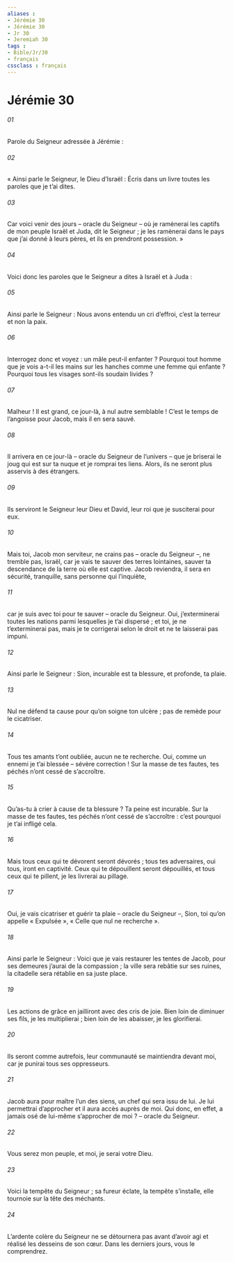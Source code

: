 ```yaml
---
aliases : 
- Jérémie 30
- Jérémie 30
- Jr 30
- Jeremiah 30
tags : 
- Bible/Jr/30
- français
cssclass : français
---
```


# Jérémie 30

###### 01
Parole du Seigneur adressée à Jérémie :
###### 02
« Ainsi parle le Seigneur, le Dieu d’Israël : Écris dans un livre toutes les paroles que je t’ai dites.
###### 03
Car voici venir des jours – oracle du Seigneur – où je ramènerai les captifs de mon peuple Israël et Juda, dit le Seigneur ; je les ramènerai dans le pays que j’ai donné à leurs pères, et ils en prendront possession. »
###### 04
Voici donc les paroles que le Seigneur a dites à Israël et à Juda :
###### 05
Ainsi parle le Seigneur :
Nous avons entendu un cri d’effroi,
c’est la terreur et non la paix.
###### 06
Interrogez donc et voyez :
un mâle peut-il enfanter ?
Pourquoi tout homme que je vois a-t-il les mains sur les hanches
comme une femme qui enfante ?
Pourquoi tous les visages sont-ils soudain livides ?
###### 07
Malheur ! Il est grand, ce jour-là,
à nul autre semblable !
C’est le temps de l’angoisse pour Jacob,
mais il en sera sauvé.
###### 08
Il arrivera en ce jour-là – oracle du Seigneur de l’univers –
que je briserai le joug qui est sur ta nuque
et je romprai tes liens.
Alors, ils ne seront plus asservis à des étrangers.
###### 09
Ils serviront le Seigneur leur Dieu
et David, leur roi que je susciterai pour eux.
###### 10
Mais toi, Jacob mon serviteur, ne crains pas
– oracle du Seigneur –,
ne tremble pas, Israël,
car je vais te sauver des terres lointaines,
sauver ta descendance de la terre où elle est captive.
Jacob reviendra, il sera en sécurité,
tranquille, sans personne qui l’inquiète,
###### 11
car je suis avec toi pour te sauver
– oracle du Seigneur.
Oui, j’exterminerai toutes les nations
parmi lesquelles je t’ai dispersé ;
et toi, je ne t’exterminerai pas,
mais je te corrigerai selon le droit
et ne te laisserai pas impuni.
###### 12
Ainsi parle le Seigneur :
Sion, incurable est ta blessure,
et profonde, ta plaie.
###### 13
Nul ne défend ta cause pour qu’on soigne ton ulcère ;
pas de remède pour le cicatriser.
###### 14
Tous tes amants t’ont oubliée,
aucun ne te recherche.
Oui, comme un ennemi je t’ai blessée
– sévère correction !
Sur la masse de tes fautes,
tes péchés n’ont cessé de s’accroître.
###### 15
Qu’as-tu à crier à cause de ta blessure ?
Ta peine est incurable.
Sur la masse de tes fautes,
tes péchés n’ont cessé de s’accroître :
c’est pourquoi je t’ai infligé cela.
###### 16
Mais tous ceux qui te dévorent seront dévorés ;
tous tes adversaires, oui tous, iront en captivité.
Ceux qui te dépouillent seront dépouillés,
et tous ceux qui te pillent, je les livrerai au pillage.
###### 17
Oui, je vais cicatriser et guérir ta plaie
– oracle du Seigneur –,
Sion, toi qu’on appelle « Expulsée »,
« Celle que nul ne recherche ».
###### 18
Ainsi parle le Seigneur :
Voici que je vais restaurer les tentes de Jacob,
pour ses demeures j’aurai de la compassion ;
la ville sera rebâtie sur ses ruines,
la citadelle sera rétablie en sa juste place.
###### 19
Les actions de grâce en jailliront
avec des cris de joie.
Bien loin de diminuer ses fils, je les multiplierai ;
bien loin de les abaisser, je les glorifierai.
###### 20
Ils seront comme autrefois,
leur communauté se maintiendra devant moi,
car je punirai tous ses oppresseurs.
###### 21
Jacob aura pour maître l’un des siens,
un chef qui sera issu de lui.
Je lui permettrai d’approcher
et il aura accès auprès de moi.
Qui donc, en effet, a jamais osé
de lui-même s’approcher de moi ?
– oracle du Seigneur.
###### 22
Vous serez mon peuple,
et moi, je serai votre Dieu.
###### 23
Voici la tempête du Seigneur ;
sa fureur éclate, la tempête s’installe,
elle tournoie sur la tête des méchants.
###### 24
L’ardente colère du Seigneur ne se détournera pas
avant d’avoir agi et réalisé les desseins de son cœur.
Dans les derniers jours, vous le comprendrez.
